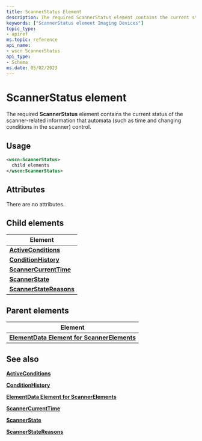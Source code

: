 ```yaml
---
title: ScannerStatus Element
description: The required ScannerStatus element contains the current status of the scanner-related information that automata (such as time and changing conditions in the scanner) control.
keywords: ["ScannerStatus element Imaging Devices"]
topic_type:
- apiref
ms.topic: reference
api_name:
- wscn ScannerStatus
api_type:
- Schema
ms.date: 05/02/2023
---
```


# ScannerStatus element

The required **ScannerStatus** element contains the current status of the scanner-related information that automata (such as time and changing conditions in the scanner) control.

## Usage

```xml
<wscn:ScannerStatus>
  child elements
</wscn:ScannerStatus>
```

## Attributes

There are no attributes.

## Child elements

| Element |
|--|
| [**ActiveConditions**](activeconditions.md) |
| [**ConditionHistory**](conditionhistory.md) |
| [**ScannerCurrentTime**](scannercurrenttime.md) |
| [**ScannerState**](scannerstate.md) |
| [**ScannerStateReasons**](scannerstatereasons.md) |

## Parent elements

| Element |
|--|
| [**ElementData Element for ScannerElements**](elementdata-for-scannerelements-element.md) |

## See also

[**ActiveConditions**](activeconditions.md)

[**ConditionHistory**](conditionhistory.md)

[**ElementData Element for ScannerElements**](elementdata-for-scannerelements-element.md)

[**ScannerCurrentTime**](scannercurrenttime.md)

[**ScannerState**](scannerstate.md)

[**ScannerStateReasons**](scannerstatereasons.md)
